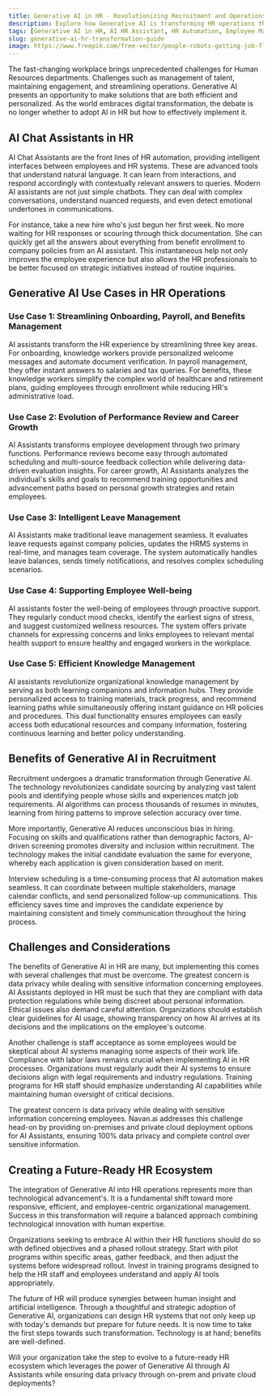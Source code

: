```yaml
---
title: Generative AI in HR - Revolutionizing Recruitment and Operations
description: Explore how Generative AI is transforming HR operations through AI Assistants. Discover key benefits in recruitment, employee management, and HR automation while ensuring data privacy with secure deployment options.
tags: [Generative AI in HR, AI HR Assistant, HR Automation, Employee Management, HR Digital Transformation, Recruitment Automation, HR Technology, Employee Onboarding, Performance Management, HR Data Privacy, Employee Wellbeing, Knowledge Worker, HR Innovation]
slug: generative-ai-hr-transformation-guide
image: https://www.freepik.com/free-vector/people-robots-getting-job-flat-vector-illustration-robots-business-people-standing-line-be-interviewed-work-age-technology-innovation-recruitment-employment-concept_24644686.htm#fromView=search&page=1&position=0&uuid=c55a5757-4761-4672-bf82-247063026af6&new_detail=true
---
```


The fast-changing workplace brings unprecedented challenges for Human Resources departments. Challenges such as management of talent, maintaining engagement, and streamlining operations. Generative AI presents an opportunity to make solutions that are both efficient and personalized. As the world embraces digital transformation, the debate is no longer whether to adopt AI in HR but how to effectively implement it.

## AI Chat Assistants in HR

AI Chat Assistants are the front lines of HR automation, providing intelligent interfaces between employees and HR systems. These are advanced tools that understand natural language. It can learn from interactions, and respond accordingly with contextually relevant answers to queries. Modern AI assistants are not just simple chatbots. They can deal with complex conversations, understand nuanced requests, and even detect emotional undertones in communications.

For instance, take a new hire who's just begun her first week. No more waiting for HR responses or scouring through thick documentation. She can quickly get all the answers about everything from benefit enrollment to company policies from an AI assistant. This instantaneous help not only improves the employee experience but also allows the HR professionals to be better focused on strategic initiatives instead of routine inquiries.

## Generative AI Use Cases in HR Operations

### Use Case 1: Streamlining Onboarding, Payroll, and Benefits Management

AI assistants transform the HR experience by streamlining three key areas. For onboarding, knowledge workers provide personalized welcome messages and automate document verification. In payroll management, they offer instant answers to salaries and tax queries. For benefits, these knowledge workers simplify the complex world of healthcare and retirement plans, guiding employees through enrollment while reducing HR's administrative load.

### Use Case 2: Evolution of Performance Review and Career Growth

AI Assistants transforms employee development through two primary functions. Performance reviews become easy through automated scheduling and multi-source feedback collection while delivering data-driven evaluation insights. For career growth, AI Assistants analyzes the individual's skills and goals to recommend training opportunities and advancement paths based on personal growth strategies and retain employees.

### Use Case 3: Intelligent Leave Management

AI Assistants make traditional leave management seamless. It evaluates leave requests against company policies, updates the HRMS systems in real-time, and manages team coverage. The system automatically handles leave balances, sends timely notifications, and resolves complex scheduling scenarios.

### Use Case 4: Supporting Employee Well-being

AI assistants foster the well-being of employees through proactive support. They regularly conduct mood checks, identify the earliest signs of stress, and suggest customized wellness resources. The system offers private channels for expressing concerns and links employees to relevant mental health support to ensure healthy and engaged workers in the workplace.

### Use Case 5: Efficient Knowledge Management

AI assistants revolutionize organizational knowledge management by serving as both learning companions and information hubs. They provide personalized access to training materials, track progress, and recommend learning paths while simultaneously offering instant guidance on HR policies and procedures. This dual functionality ensures employees can easily access both educational resources and company information, fostering continuous learning and better policy understanding.

## Benefits of Generative AI in Recruitment

Recruitment undergoes a dramatic transformation through Generative AI. The technology revolutionizes candidate sourcing by analyzing vast talent pools and identifying people whose skills and experiences match job requirements. AI algorithms can process thousands of resumes in minutes, learning from hiring patterns to improve selection accuracy over time.

More importantly, Generative AI reduces unconscious bias in hiring. Focusing on skills and qualifications rather than demographic factors, AI-driven screening promotes diversity and inclusion within recruitment. The technology makes the initial candidate evaluation the same for everyone, whereby each application is given consideration based on merit.

Interview scheduling is a time-consuming process that AI automation makes seamless. It can coordinate between multiple stakeholders, manage calendar conflicts, and send personalized follow-up communications. This efficiency saves time and improves the candidate experience by maintaining consistent and timely communication throughout the hiring process.

## Challenges and Considerations

The benefits of Generative AI in HR are many, but implementing this comes with several challenges that must be overcome. The greatest concern is data privacy while dealing with sensitive information concerning employees. AI Assistants deployed in HR must be such that they are compliant with data protection regulations while being discreet about personal information. Ethical issues also demand careful attention. Organizations should establish clear guidelines for AI usage, showing transparency on how AI arrives at its decisions and the implications on the employee's outcome.

Another challenge is staff acceptance as some employees would be skeptical about AI systems managing some aspects of their work life. Compliance with labor laws remains crucial when implementing AI in HR processes. Organizations must regularly audit their AI systems to ensure decisions align with legal requirements and industry regulations. Training programs for HR staff should emphasize understanding AI capabilities while maintaining human oversight of critical decisions.

The greatest concern is data privacy while dealing with sensitive information concerning employees. Navan.ai addresses this challenge head-on by providing on-premises and private cloud deployment options for AI Assistants, ensuring 100% data privacy and complete control over sensitive information.

## Creating a Future-Ready HR Ecosystem

The integration of Generative AI into HR operations represents more than technological advancement's. It is a fundamental shift toward more responsive, efficient, and employee-centric organizational management. Success in this transformation will require a balanced approach combining technological innovation with human expertise.

Organizations seeking to embrace AI within their HR functions should do so with defined objectives and a phased rollout strategy. Start with pilot programs within specific areas, gather feedback, and then adjust the systems before widespread rollout. Invest in training programs designed to help the HR staff and employees understand and apply AI tools appropriately.

The future of HR will produce synergies between human insight and artificial intelligence. Through a thoughtful and strategic adoption of Generative AI, organizations can design HR systems that not only keep up with today's demands but prepare for future needs. It is now time to take the first steps towards such transformation. Technology is at hand; benefits are well-defined.

Will your organization take the step to evolve to a future-ready HR ecosystem which leverages the power of Generative AI through AI Assistants while ensuring data privacy through on-prem and private cloud deployments?

